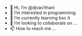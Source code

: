 - 👋 Hi, I’m @djvachhani
- 👀 I’m interested in programming
- 🌱 I’m currently learning bsc it
- 💞️ I’m looking to collaborate on ...
- 📫 How to reach me ...

<!---
djvachhani/djvachhani is a ✨ special ✨ repository because its `README.md` (this file) appears on your GitHub profile.
You can click the Preview link to take a look at your changes.
--->
